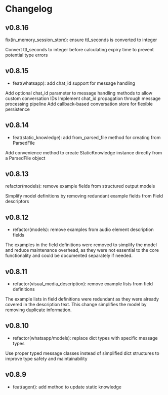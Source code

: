 # Changelog

## v0.8.16
fix(in_memory_session_store): ensure ttl_seconds is converted to integer

Convert ttl_seconds to integer before calculating expiry time to prevent potential type errors

## v0.8.15
- feat(whatsapp): add chat_id support for message handling

Add optional chat_id parameter to message handling methods to allow custom conversation IDs
Implement chat_id propagation through message processing pipeline
Add callback-based conversation store for flexible persistence

## v0.8.14
- feat(static_knowledge): add from_parsed_file method for creating from ParsedFile

Add convenience method to create StaticKnowledge instance directly from a ParsedFile object

## v0.8.13
refactor(models): remove example fields from structured output models

Simplify model definitions by removing redundant example fields from Field descriptors

## v0.8.12
- refactor(models): remove examples from audio element description fields

The examples in the field definitions were removed to simplify the model and reduce maintenance overhead, as they were not essential to the core functionality and could be documented separately if needed.

## v0.8.11
- refactor(visual_media_description): remove example lists from field definitions

The example lists in field definitions were redundant as they were already covered in the description text. This change simplifies the model by removing duplicate information.

## v0.8.10

- refactor(whatsapp/models): replace dict types with specific message types

Use proper typed message classes instead of simplified dict structures to improve type safety and maintainability

## v0.8.9

- feat(agent): add method to update static knowledge
